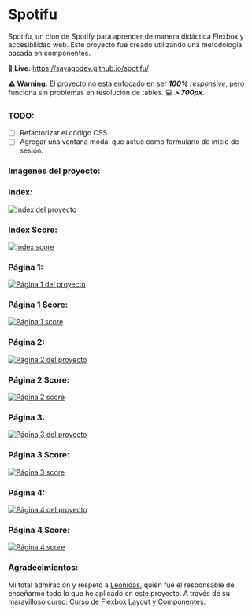# Spotifu
Spotifu, un clon de Spotify para aprender de manera didáctica Flexbox y accesibilidad web.
Este proyecto fue creado utilizando una metodología basada en componentes.

**🔴 Live:** https://sayagodev.github.io/spotifu/ <br>

**⚠️ Warning:** El proyecto no esta enfocado en ser _**100%**_ _responsive_,
pero funciona sin problemas en resolución de tables. 💻 _**> 700px.**_

### TODO:

- [ ] Refactorizar el código CSS.
- [ ] Agregar una ventana modal que actué como formulario de inicio de sesión.

### Imágenes del proyecto:

### Index:
[![Index del proyecto](https://i.imgur.com/Yq3MQFI.png)](https://imgur.com/Yq3MQFI)
### Index Score:
[![Index score](https://i.imgur.com/6KBcDLu.png)](https://imgur.com/6KBcDLu)
### Página 1:
[![Página 1 del proyecto](https://i.imgur.com/bWYwht3.png)](https://imgur.com/bWYwht3)
### Página 1 Score:
[![Página 1 score](https://i.imgur.com/ervMJNl.png)](https://imgur.com/ervMJNl)
### Página 2:
[![Página 2 del proyecto](https://i.imgur.com/CidTDLU.png)](https://imgur.com/CidTDLU)
### Página 2 Score:
[![Página 2 score](https://i.imgur.com/F2lyZrK.png)](https://imgur.com/F2lyZrK)
### Página 3:
[![Página 3 del proyecto](https://i.imgur.com/h2PMVon.png)](https://imgur.com/h2PMVon)
### Página 3 Score:
[![Página 3 score](https://i.imgur.com/Peo47yQ.png)](https://imgur.com/Peo47yQ)
### Página 4:
[![Página 4 del proyecto](https://i.imgur.com/OXQ4bJB.png)](https://imgur.com/OXQ4bJB)
### Página 4 Score:
[![Página 4 score](https://i.imgur.com/w10HlAX.png)](https://imgur.com/w10HlAX)

### Agradecimientos:
Mi total admiración y respeto a [Leonidas][leonidas], quien fue el responsable de enseñarme
todo lo que he aplicado en este proyecto. A través de su maravilloso curso: [Curso de Flexbox Layout y Componentes][curso].

[index]:https://bro.com "https://bro.com"
[leonidas]:https://leonidasesteban.com/ "https://leonidasesteban.com/"
[curso]:https://leonidasesteban.com/cursos/flexbox-componentes "https://leonidasesteban.com/cursos/flexbox-componentes"
